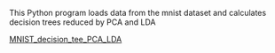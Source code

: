 This Python program loads data from the mnist dataset and calculates decision trees reduced by PCA and LDA

[MNIST_decision_tee_PCA_LDA](https://colab.research.google.com/drive/1wkKm3uFxPn70YVfSXc_YctNzaBd_7Vvm)
